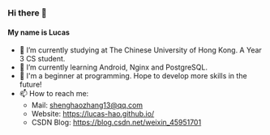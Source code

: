 ### Hi there 👋
#### My name is Lucas
- 🔭 I’m currently studying at The Chinese University of Hong Kong. A Year 3 CS student.
- 🌱 I’m currently learning Android, Nginx and PostgreSQL.
- 💬 I'm a beginner at programming. Hope to develop more skills in the future!
- 📫 How to reach me: 
  - Mail: shenghaozhang13@qq.com 
  - Website: https://lucas-hao.github.io/
  - CSDN Blog: https://blog.csdn.net/weixin_45951701
<!--
**Lucas-hao/Lucas-hao** is a ✨ _special_ ✨ repository because its `README.md` (this file) appears on your GitHub profile.

Here are some ideas to get you started:

- 🔭 I’m currently working on The Chinese University of Hong Kong.
- 🌱 I’m currently learning Programming.
- 👯 I’m looking to collaborate on ...
- 🤔 I’m looking for help with ...
- 💬 Ask me about ...
- 📫 How to reach me: Mail: shenghaozhang13@qq.com Website: https://lucas-hao.github.io/
- 😄 Pronouns: ...
- ⚡ Fun fact: ...
-->
